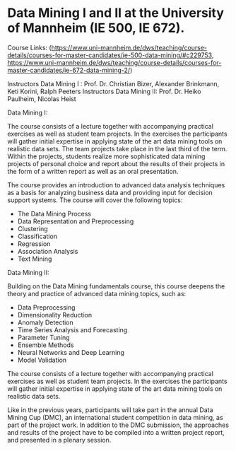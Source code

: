 # Data Mining I and II at the University of Mannheim (IE 500, IE 672).

Course Links: (https://www.uni-mannheim.de/dws/teaching/course-details/courses-for-master-candidates/ie-500-data-mining/#c229753, https://www.uni-mannheim.de/dws/teaching/course-details/courses-for-master-candidates/ie-672-data-mining-2/)

Instructors Data Mining I : Prof. Dr. Christian Bizer, Alexander Brinkmann, Keti Korini, Ralph Peeters
Instructors Data Mining II: Prof. Dr. Heiko Paulheim, Nicolas Heist

Data Mining I:

The course consists of a lecture together with accompanying practical exercises as well as student team projects. In the exercises the participants will gather initial expertise in applying state of the art data mining tools on realistic data sets. The team projects take place in the last third of the term. Within the projects, students realize more sophisticated data mining projects of personal choice and report about the results of their projects in the form of a written report as well as an oral presentation.

The course provides an introduction to advanced data analysis techniques as a basis for analyzing business data and providing input for decision support systems. The course will cover the following topics:

- The Data Mining Process
- Data Representation and Preprocessing
- Clustering
- Classification
- Regression
- Association Analysis
- Text Mining

Data Mining II:

Building on the Data Mining fundamentals course, this course deepens the theory and practice of advanced data mining topics, such as:

- Data Preprocessing
- Dimensionality Reduction
- Anomaly Detection
- Time Series Analysis and Forecasting
- Parameter Tuning
- Ensemble Methods
- Neural Networks and Deep Learning
- Model Validation

The course consists of a lecture together with accompanying practical exercises as well as student team projects. In the exercises the participants will gather initial expertise in applying state of the art data mining tools on realistic data sets.

Like in the previous years, participants will take part in the annual Data Mining Cup (DMC), an international student competition in data mining, as part of the project work. In addition to the DMC submission, the approaches and results of the project have to be compiled into a written project report, and presented in a plenary session.
